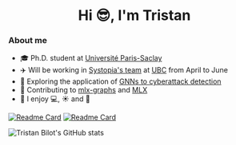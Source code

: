 <h1 align="center">Hi 😎, I'm Tristan</h1>

### About me
- 🎓 Ph.D. student at [Université Paris-Saclay](https://en.wikipedia.org/wiki/Paris-Saclay_University)
- ✈️ Will be working in [Systopia's team](https://systopia.cs.ubc.ca/) at [UBC](https://www.ubc.ca/) from April to June
- 🧪 Exploring the application of [GNNs to cyberattack detection](https://scholar.google.fr/citations?hl=en&user=ijVNAGYAAAAJ)
- 🍎 Contributing to [mlx-graphs](https://github.com/mlx-graphs/mlx-graphs) and [MLX](https://github.com/ml-explore/mlx)
- 🤗 I enjoy 💻, ☀️ and 🌴

[![Readme Card](https://github-readme-stats.vercel.app/api/pin/?username=mlx-graphs&repo=mlx-graphs)](https://github.com/mlx-graphs/mlx-graphs) [![Readme Card](https://github-readme-stats.vercel.app/api/pin/?username=ml-explore&repo=mlx)](https://github.com/ml-explore/mlx)

![Tristan Bilot's GitHub stats](https://github-readme-stats.vercel.app/api?username=tristanbilot&show_icons=true&show=reviews,prs_merged)
